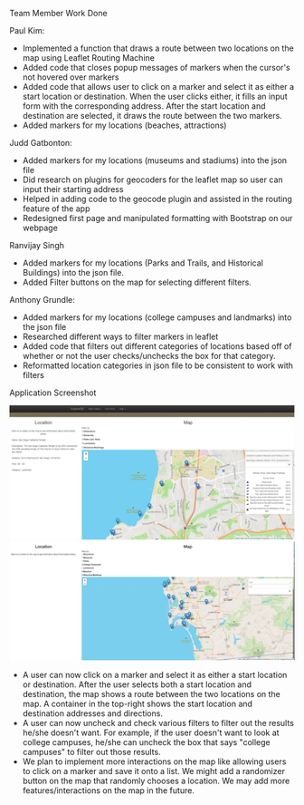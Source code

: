Team Member Work Done

Paul Kim:
- Implemented a function that draws a route between two locations on the map using
Leaflet Routing Machine
- Added code that closes popup messages of markers when the cursor's not hovered
over markers
- Added code that allows user to click on a marker and select it as either a start
location or destination. When the user clicks either, it fills an input form
with the corresponding address. After the start location and destination are
selected, it draws the route between the two markers.
- Added markers for my locations (beaches, attractions)

Judd Gatbonton:
- Added markers for my locations (museums and stadiums) into the json file
- Did research on plugins for geocoders for the leaflet map so user can input their starting address
- Helped in adding code to the geocode plugin and assisted in the routing feature of the app
- Redesigned first page and manipulated formatting with Bootstrap on our webpage


Ranvijay Singh
- Added markers for my locations (Parks and Trails, and Historical Buildings) into the json file.
- Added Filter buttons on the map for selecting different filters.

Anthony Grundle:
- Added markers for my locations (college campuses and landmarks) into the json file
- Researched different ways to filter markers in leaflet 
- Added code that filters out different categories of locations based off of whether or
not the user checks/unchecks the box for that category. 
- Reformatted location categories in json file to be consistent to work with filters

Application Screenshot

![Map Screenshot](/exploreSD/images/milestone9_screenshot.jpg?raw=true)
![Map Screenshot](/exploreSD/images/milestone9_screenshot2.jpg?raw=true)

- A user can now click on a marker and select it as either a start location or
destination. After the user selects both a start location and destination, the
map shows a route between the two locations on the map. A container in the
top-right shows the start location and destination addresses and directions.
- A user can now uncheck and check various filters to filter out the results he/she
doesn't want. For example, if the user doesn't want to look at college campuses,
he/she can uncheck the box that says "college campuses" to filter out those results. 
- We plan to implement more interactions on the map like allowing users to click on
a marker and save it onto a list. We might add a randomizer button on the map that
randomly chooses a location. We may add more features/interactions on the map
in the future.
